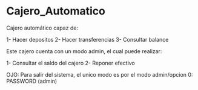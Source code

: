 # Cajero_Automatico
Cajero automático capaz de:

1- Hacer depositos
2- Hacer transferencias
3- Consultar balance

Este cajero cuenta con un modo admin, el cual puede realizar:

1- Consultar el saldo del cajero
2- Reponer efectivo

OJO: Para salir del sistema, el unico modo es por el modo admin/opcion 0: PASSWORD (admin)
